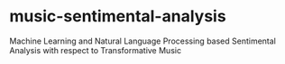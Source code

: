 # music-sentimental-analysis
Machine Learning and Natural Language Processing based Sentimental Analysis with respect to Transformative Music
